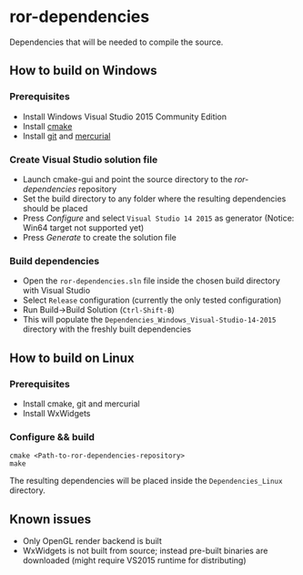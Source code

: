 # ror-dependencies
Dependencies that will be needed to compile the source.

## How to build on Windows

### Prerequisites

  * Install Windows Visual Studio 2015 Community Edition
  * Install [cmake](https://cmake.org/download/)
  * Install [git](https://git-scm.com/download) and [mercurial](https://www.mercurial-scm.org/)

### Create Visual Studio solution file

  * Launch cmake-gui and point the source directory to the _ror-dependencies_ repository
  * Set the build directory to any folder where the resulting dependencies should be placed
  * Press _Configure_ and select `Visual Studio 14 2015` as generator (Notice: Win64 target not supported yet)
  * Press _Generate_ to create the solution file
  
### Build dependencies

  * Open the `ror-dependencies.sln` file inside the chosen build directory with Visual Studio
  * Select `Release` configuration (currently the only tested configuration)
  * Run Build->Build Solution (`Ctrl-Shift-B`)
  * This will populate the `Dependencies_Windows_Visual-Studio-14-2015` directory with the freshly built dependencies

## How to build on Linux

### Prerequisites

  * Install cmake, git and mercurial
  * Install WxWidgets
  
### Configure && build

    cmake <Path-to-ror-dependencies-repository>
	make
	
The resulting dependencies will be placed inside the `Dependencies_Linux` directory.
  
## Known issues

  * Only OpenGL render backend is built
  * WxWidgets is not built from source; instead pre-built binaries are downloaded (might require VS2015 runtime for distributing)
  
